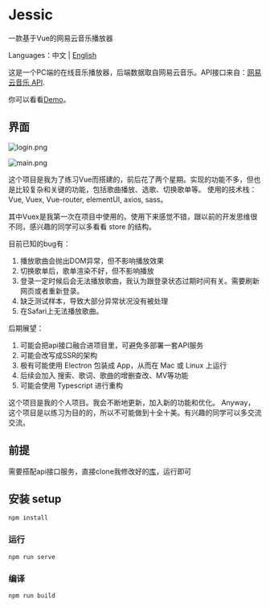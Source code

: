 # Jessic

一款基于Vue的网易云音乐播放器

Languages：中文 | [English](README_en.md)

这是一个PC端的在线音乐播放器，后端数据取自网易云音乐。API接口来自：[网易云音乐 API](https://github.com/Binaryify/NeteaseCloudMusicApi).

你可以看看[Demo](http://35.242.163.122/)。

## 界面

![login.png](http://psb5eq4ez.bkt.clouddn.com/Jessic/login.png)

![main.png](http://psb5eq4ez.bkt.clouddn.com/Jessic/main.png)

这个项目是我为了练习Vue而搭建的，前后花了两个星期。实现的功能不多，但也是比较复杂和关键的功能，包括歌曲播放、选歌、切换歌单等。
使用的技术栈：Vue, Vuex, Vue-router, elementUI, axios, sass。

其中Vuex是我第一次在项目中使用的。使用下来感觉不错，跟以前的开发思维很不同，感兴趣的同学可以多看看 store 的结构。

目前已知的bug有：

1. 播放歌曲会抛出DOM异常，但不影响播放效果
2. 切换歌单后，歌单渲染不好，但不影响播放
3. 登录一定时候后会无法播放歌曲，我认为跟登录状态过期时间有关。需要刷新网页或者重新登录。
4. 缺乏测试样本，导致大部分异常状况没有被处理
5. 在Safari上无法播放歌曲。

后期展望：
1. 可能会把api接口融合进项目里，可避免多部署一套API服务
2. 可能会改写成SSR的架构
3. 极有可能使用 Electron 包装成 App，从而在 Mac 或 Linux 上运行
4. 后续会加入 搜索、歌词、歌曲的增删查改、MV等功能
5. 可能会使用 Typescript 进行重构

这个项目是我的个人项目。我会不断地更新，加入新的功能和优化。
Anyway， 这个项目是以练习为目的的，所以不可能做到十全十美。有兴趣的同学可以多交流交流。

## 前提
需要搭配api接口服务，直接clone我修改好的[库](https://github.com/danielhuoo/NeteaseCloudMusicApi)，运行即可


## 安装 setup
```
npm install
```

### 运行
```
npm run serve
```

### 编译
```
npm run build
```